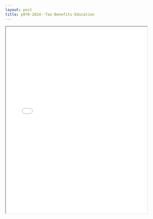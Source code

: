 ```yaml
---
layout: post
title: p970-2024--Tax-Benefits-Education
---
```


<div class="pdf-container">
<iframe src="/ea/_pdf-2-md/p970-2024--Tax-Benefits-Education.pdf" height="600" width="90%" allowFullScreen="true"></iframe>
</div>


